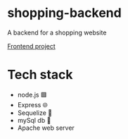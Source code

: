 # shopping-backend
A backend for a shopping website

[Frontend project](https://github.com/madsvnielsen/shopping-frontend)

# Tech stack
* node.js 🟩
* Express 🌐
* Sequelize 🧩
* mySql db 🎁
* Apache web server
